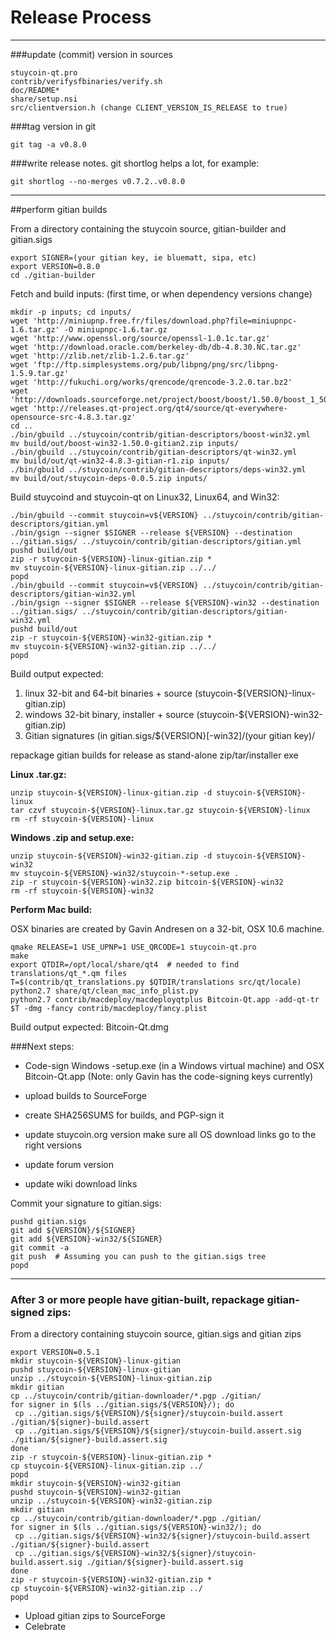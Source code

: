 Release Process
====================

* * *

###update (commit) version in sources


	stuycoin-qt.pro
	contrib/verifysfbinaries/verify.sh
	doc/README*
	share/setup.nsi
	src/clientversion.h (change CLIENT_VERSION_IS_RELEASE to true)

###tag version in git

	git tag -a v0.8.0

###write release notes. git shortlog helps a lot, for example:

	git shortlog --no-merges v0.7.2..v0.8.0

* * *

##perform gitian builds

 From a directory containing the stuycoin source, gitian-builder and gitian.sigs

	export SIGNER=(your gitian key, ie bluematt, sipa, etc)
	export VERSION=0.8.0
	cd ./gitian-builder

 Fetch and build inputs: (first time, or when dependency versions change)

	mkdir -p inputs; cd inputs/
	wget 'http://miniupnp.free.fr/files/download.php?file=miniupnpc-1.6.tar.gz' -O miniupnpc-1.6.tar.gz
	wget 'http://www.openssl.org/source/openssl-1.0.1c.tar.gz'
	wget 'http://download.oracle.com/berkeley-db/db-4.8.30.NC.tar.gz'
	wget 'http://zlib.net/zlib-1.2.6.tar.gz'
	wget 'ftp://ftp.simplesystems.org/pub/libpng/png/src/libpng-1.5.9.tar.gz'
	wget 'http://fukuchi.org/works/qrencode/qrencode-3.2.0.tar.bz2'
	wget 'http://downloads.sourceforge.net/project/boost/boost/1.50.0/boost_1_50_0.tar.bz2'
	wget 'http://releases.qt-project.org/qt4/source/qt-everywhere-opensource-src-4.8.3.tar.gz'
	cd ..
	./bin/gbuild ../stuycoin/contrib/gitian-descriptors/boost-win32.yml
	mv build/out/boost-win32-1.50.0-gitian2.zip inputs/
	./bin/gbuild ../stuycoin/contrib/gitian-descriptors/qt-win32.yml
	mv build/out/qt-win32-4.8.3-gitian-r1.zip inputs/
	./bin/gbuild ../stuycoin/contrib/gitian-descriptors/deps-win32.yml
	mv build/out/stuycoin-deps-0.0.5.zip inputs/

 Build stuycoind and stuycoin-qt on Linux32, Linux64, and Win32:

	./bin/gbuild --commit stuycoin=v${VERSION} ../stuycoin/contrib/gitian-descriptors/gitian.yml
	./bin/gsign --signer $SIGNER --release ${VERSION} --destination ../gitian.sigs/ ../stuycoin/contrib/gitian-descriptors/gitian.yml
	pushd build/out
	zip -r stuycoin-${VERSION}-linux-gitian.zip *
	mv stuycoin-${VERSION}-linux-gitian.zip ../../
	popd
	./bin/gbuild --commit stuycoin=v${VERSION} ../stuycoin/contrib/gitian-descriptors/gitian-win32.yml
	./bin/gsign --signer $SIGNER --release ${VERSION}-win32 --destination ../gitian.sigs/ ../stuycoin/contrib/gitian-descriptors/gitian-win32.yml
	pushd build/out
	zip -r stuycoin-${VERSION}-win32-gitian.zip *
	mv stuycoin-${VERSION}-win32-gitian.zip ../../
	popd

  Build output expected:

  1. linux 32-bit and 64-bit binaries + source (stuycoin-${VERSION}-linux-gitian.zip)
  2. windows 32-bit binary, installer + source (stuycoin-${VERSION}-win32-gitian.zip)
  3. Gitian signatures (in gitian.sigs/${VERSION}[-win32]/(your gitian key)/

repackage gitian builds for release as stand-alone zip/tar/installer exe

**Linux .tar.gz:**

	unzip stuycoin-${VERSION}-linux-gitian.zip -d stuycoin-${VERSION}-linux
	tar czvf stuycoin-${VERSION}-linux.tar.gz stuycoin-${VERSION}-linux
	rm -rf stuycoin-${VERSION}-linux

**Windows .zip and setup.exe:**

	unzip stuycoin-${VERSION}-win32-gitian.zip -d stuycoin-${VERSION}-win32
	mv stuycoin-${VERSION}-win32/stuycoin-*-setup.exe .
	zip -r stuycoin-${VERSION}-win32.zip bitcoin-${VERSION}-win32
	rm -rf stuycoin-${VERSION}-win32

**Perform Mac build:**

  OSX binaries are created by Gavin Andresen on a 32-bit, OSX 10.6 machine.

	qmake RELEASE=1 USE_UPNP=1 USE_QRCODE=1 stuycoin-qt.pro
	make
	export QTDIR=/opt/local/share/qt4  # needed to find translations/qt_*.qm files
	T=$(contrib/qt_translations.py $QTDIR/translations src/qt/locale)
	python2.7 share/qt/clean_mac_info_plist.py
	python2.7 contrib/macdeploy/macdeployqtplus Bitcoin-Qt.app -add-qt-tr $T -dmg -fancy contrib/macdeploy/fancy.plist

 Build output expected: Bitcoin-Qt.dmg

###Next steps:

* Code-sign Windows -setup.exe (in a Windows virtual machine) and
  OSX Bitcoin-Qt.app (Note: only Gavin has the code-signing keys currently)

* upload builds to SourceForge

* create SHA256SUMS for builds, and PGP-sign it

* update stuycoin.org version
  make sure all OS download links go to the right versions

* update forum version

* update wiki download links

Commit your signature to gitian.sigs:

	pushd gitian.sigs
	git add ${VERSION}/${SIGNER}
	git add ${VERSION}-win32/${SIGNER}
	git commit -a
	git push  # Assuming you can push to the gitian.sigs tree
	popd

-------------------------------------------------------------------------

### After 3 or more people have gitian-built, repackage gitian-signed zips:

From a directory containing stuycoin source, gitian.sigs and gitian zips

	export VERSION=0.5.1
	mkdir stuycoin-${VERSION}-linux-gitian
	pushd stuycoin-${VERSION}-linux-gitian
	unzip ../stuycoin-${VERSION}-linux-gitian.zip
	mkdir gitian
	cp ../stuycoin/contrib/gitian-downloader/*.pgp ./gitian/
	for signer in $(ls ../gitian.sigs/${VERSION}/); do
	 cp ../gitian.sigs/${VERSION}/${signer}/stuycoin-build.assert ./gitian/${signer}-build.assert
	 cp ../gitian.sigs/${VERSION}/${signer}/stuycoin-build.assert.sig ./gitian/${signer}-build.assert.sig
	done
	zip -r stuycoin-${VERSION}-linux-gitian.zip *
	cp stuycoin-${VERSION}-linux-gitian.zip ../
	popd
	mkdir stuycoin-${VERSION}-win32-gitian
	pushd stuycoin-${VERSION}-win32-gitian
	unzip ../stuycoin-${VERSION}-win32-gitian.zip
	mkdir gitian
	cp ../stuycoin/contrib/gitian-downloader/*.pgp ./gitian/
	for signer in $(ls ../gitian.sigs/${VERSION}-win32/); do
	 cp ../gitian.sigs/${VERSION}-win32/${signer}/stuycoin-build.assert ./gitian/${signer}-build.assert
	 cp ../gitian.sigs/${VERSION}-win32/${signer}/stuycoin-build.assert.sig ./gitian/${signer}-build.assert.sig
	done
	zip -r stuycoin-${VERSION}-win32-gitian.zip *
	cp stuycoin-${VERSION}-win32-gitian.zip ../
	popd

- Upload gitian zips to SourceForge
- Celebrate
